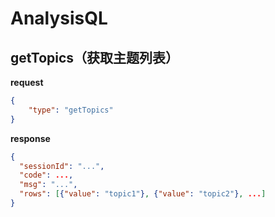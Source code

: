 # AnalysisQL

## getTopics（获取主题列表）

**request**

```json
{
	"type": "getTopics"
}
```

**response**

```json
{
  "sessionId": "...",
  "code": ...,
  "msg": "...",
  "rows": [{"value": "topic1"}, {"value": "topic2"}, ...]
}
```
